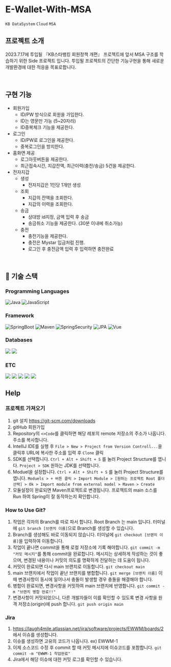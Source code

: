 # E-Wallet-With-MSA

`KB DataSystem` `Cloud` `MSA`

## 프로젝트 소개

2023.7.17에 투입될 『KB스타뱅킹 회원정책 개편』 프로젝트에 앞서 MSA 구조를 학습하기 위한 Side 프로젝트 입니다. 투입될 프로젝트의 간단한 기능구현을 통해 새로운 개발환경에 대한 적응을 목표로합니다.

<br>

## 구현 기능

- 회원가입
  - ID/PW 방식으로 회원을 가입한다.
  - ID는 영문만 가능 (5~20자리)
  - ID중복체크 기능을 제공한다.
- 로그인
  - ID/PW로 로그인을 제공한다.
  - 중복로그인을 방지한다.
- 홈화면 제공
  - 로그아웃버튼을 제공한다.
  - 최근접속시간, 지갑잔액, 최근이력(충전/송금) 5건을 제공한다.
- 전자지갑
  - 생성
    - 전자지갑은 1인당 1개만 생성
  - 조회
    - 지갑의 잔액을 조회한다.
    - 지갑의 이력을 조회한다.
  - 송금
    - 상대방 id지정, 금액 입력 후 송금
    - 송금취소 기능을 제공한다. (30분 이내에 취소가능)
  - 충전
    - 충전기능을 제공한다.
    - 충전은 Mystar 입금처럼 진행.
    - 로그인 후 충전금액 입력 후 입력하면 충전완료

<br>

## 🚀 기술 스택

### Programming Languages

<img alt="Java" src="https://img.shields.io/badge/java-%23ED8B00.svg?&style=for-the-badge&logo=java&logoColor=white"/>
<img alt="JavaScript" src="https://img.shields.io/badge/javascript-F7DF1E?style=for-the-badge&logo=javascript&logoColor=black">


### Framework

<img alt="SpringBoot" src="https://img.shields.io/badge/spring_boot%20-%236DB33F.svg?&style=for-the-badge&logo=springboot&logoColor=white"/>
<img alt="Maven" src="https://img.shields.io/badge/maven%20-%2335495e.svg?&style=for-the-badge&logo=maven&logoColor=%234FC08D"/>
<img alt="SpringSecurity" src="https://img.shields.io/badge/spring_security%20-%236DB33F.svg?&style=for-the-badge&logo=springsecurity&logoColor=white"/>
<img alt="JPA" src="https://img.shields.io/badge/jpa%20-%23009639.svg?&style=for-the-badge&logo=jpa&logoColor=white"/>
<img alt="Vue" src="https://img.shields.io/badge/vue.js-4FC08D?style=for-the-badge&logo=vue.js&logoColor=white">

### Databases

<img src="https://img.shields.io/badge/H2_database-232F3E?style=for-the-badge&logoColor=white">
<img src="https://img.shields.io/badge/mariaDB-003545?style=for-the-badge&logo=mariaDB&logoColor=white">

### ETC

<img src="https://img.shields.io/badge/postman-FF6C37?style=for-the-badge&logo=postman&logoColor=white">
<img src="https://img.shields.io/badge/github-181717?style=for-the-badge&logo=github&logoColor=white">
<img src="https://img.shields.io/badge/jira-0052CC?style=for-the-badge&logo=jirasoftware&logoColor=white">
<img src="https://img.shields.io/badge/intellij-000000?style=for-the-badge&logo=intellijidea&logoColor=white">
<img src="https://img.shields.io/badge/vscode-007ACC?style=for-the-badge&logo=visualstudiocode&logoColor=white">

<br>

## Help

### 프로젝트 가져오기

1. git 설치 https://git-scm.com/downloads
2. gitHub 회원가입
3. Repository의 `<>Code`를 클릭하면 해당 레포의 remote 저장소의 주소가 나옵니다. 주소를 복사합니다.
4. IntelliJ IDE를 실행 후 `File > New > Project from Version Controll...`을 클릭후 URL에 복사한 주소를 입력 후 `Clone` 클릭
5. SDK를 선택합니다. `Ctrl + Alt + Shift + S` 를 눌러 Project Structure를 엽니다.
  `Project > SDK` 원하는 JDK를 선택합니다.
6. Moduel을 설정합니다. `Ctrl + Alt + Shift + S` 를 눌러 Project Structure를 엽니다.
  `Moduels > + 버튼 클릭 > Import Module > [원하는 프로젝트 Root 폴더 선택] > Ok > Import module from external model > Maven > Create`
7. 모듈설정이 완료되면 Maven프로젝트로 변경됩니다. 프로젝트의 main 소스를 Run 하여 Spring이 잘 동작하는지 확인합니다.

### How to Use Git?

1. 작업은 각자의 Branch를 따로 파서 합니다. Root Branch 는 main 입니다. 터미널에 `git branch [브랜치 이름]`으로 Branch를 생성할 수 있습니다.
2. Branch를 생성해도 바로 이동되지 않습니다. 터미널에 `git checkout [브랜치 이름]`을 입력하여 이동합니다.
3. 작업이 끝나면 commit을 통해 로컬 저장소에 기록 해야합니다. `git commit -m "커밋 메시지"`를 통해 commit을 완료합니다. 메시지는 상세하게 작성하는 것이 좋으며, 변경된 내용이나 커밋의 의도를 명확하게 전달하는 데 도움이 됩니다.
4. 커밋이 완료되면 다시 main 브랜치로 이동합니다. `git checkout main`
5. main 브랜치에서 작업이 끝난 브랜치를 병합합니다. `git merge [브랜치 이름]` 이때 변경사항이 동시에 일어나서 충돌이 발생할 경우 충돌을 해결해야 합니다. 
6. 병합이 완료되면, 변경사항을 커밋하여 main 브랜치에 반영합니다. `git commit -m "브랜치 병합 완료!!"`
7. 변경사항이 커밋되었으니, 다른 개발자들이 이를 확인할 수 있도록 변경 사항을 원격 저장소(origin)에 push 합니다. `git push origin main`

### Jira

1. https://laugh4mile.atlassian.net/jira/software/projects/EWWM/boards/2 에서 이슈를 생성합니다.
2. 이슈를 생성하면 고유의 코드가 나옵니다. ex) EWWM-1
3. 이제 소스코드 수정 후 commit 할 때 커밋 메시지에 이슈코드를 포함합니다. `git commit -m "EWWM-1 작업완료"`
4. Jira에서 해당 이슈에 대한 커밋 로그를 확인할 수 있습니다.

